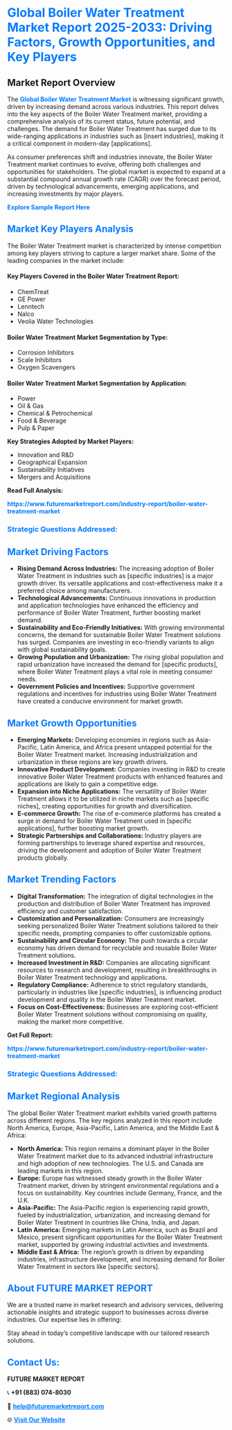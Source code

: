 <h1 style="color: #007BFF;">Global Boiler Water Treatment Market Report 2025-2033: Driving Factors, Growth Opportunities, and Key Players</h1>

<section id="overview">
<h2>Market Report Overview</h2>
<p>The <a href="https://www.futuremarketreport.com/industry-report/boiler-water-treatment-market" style="color: #007BFF; text-decoration: none;"><strong>Global Boiler Water Treatment Market</strong></a> is witnessing significant growth, driven by increasing demand across various industries. This report delves into the key aspects of the Boiler Water Treatment market, providing a comprehensive analysis of its current status, future potential, and challenges. The demand for Boiler Water Treatment has surged due to its wide-ranging applications in industries such as [insert industries], making it a critical component in modern-day [applications].</p>
<p>As consumer preferences shift and industries innovate, the Boiler Water Treatment market continues to evolve, offering both challenges and opportunities for stakeholders. The global market is expected to expand at a substantial compound annual growth rate (CAGR) over the forecast period, driven by technological advancements, emerging applications, and increasing investments by major players.</p>
</section>

<section id="overview">
<p><a href="https://www.futuremarketreport.com/request-sample/reportId=64043" style="color: #007BFF; text-decoration: none;"><strong>Explore Sample Report Here</strong></a></p>
</section>

<section id="key-players">
<h2 style="color: #007BFF;">Market Key Players Analysis</h2>
<p>The Boiler Water Treatment market is characterized by intense competition among key players striving to capture a larger market share. Some of the leading companies in the market include:</p>
<h4>Key Players Covered in the Boiler Water Treatment Report:</h4>
<ul><li>ChemTreat</li><li>GE Power</li><li>Lenntech</li><li>Nalco</li><li>Veolia Water Technologies</li></ul>
<h4>Boiler Water Treatment Market Segmentation by Type:</h4>
<ul><li>Corrosion Inhibitors</li><li>Scale Inhibitors</li><li>Oxygen Scavengers</li></ul>

<h4>Boiler Water Treatment Market Segmentation by Application:</h4>
<ul><li>Power</li><li>Oil &amp; Gas</li><li>Chemical &amp; Petrochemical</li><li>Food &amp; Beverage</li><li>Pulp &amp; Paper</li></ul>
<p><strong>Key Strategies Adopted by Market Players:</strong></p>
<ul>
<li>Innovation and R&D</li>
<li>Geographical Expansion</li>
<li>Sustainability Initiatives</li>
<li>Mergers and Acquisitions</li>
</ul>
</section>

<section>
<p><strong>Read Full Analysis: </strong></p><a href="https://www.futuremarketreport.com/industry-report/boiler-water-treatment-market" style="color: #007BFF; text-decoration: none;"><strong>https://www.futuremarketreport.com/industry-report/boiler-water-treatment-market</strong></a>
<h3 style="color: #007BFF;">Strategic Questions Addressed:</h3>
</section>

<section id="driving-factors">
<h2 style="color: #007BFF;">Market Driving Factors</h2>
<ul>
<li><strong>Rising Demand Across Industries:</strong> The increasing adoption of Boiler Water Treatment in industries such as [specific industries] is a major growth driver. Its versatile applications and cost-effectiveness make it a preferred choice among manufacturers.</li>
<li><strong>Technological Advancements:</strong> Continuous innovations in production and application technologies have enhanced the efficiency and performance of Boiler Water Treatment, further boosting market demand.</li>
<li><strong>Sustainability and Eco-Friendly Initiatives:</strong> With growing environmental concerns, the demand for sustainable Boiler Water Treatment solutions has surged. Companies are investing in eco-friendly variants to align with global sustainability goals.</li>
<li><strong>Growing Population and Urbanization:</strong> The rising global population and rapid urbanization have increased the demand for [specific products], where Boiler Water Treatment plays a vital role in meeting consumer needs.</li>
<li><strong>Government Policies and Incentives:</strong> Supportive government regulations and incentives for industries using Boiler Water Treatment have created a conducive environment for market growth.</li>
</ul>
</section>

<section id="growth-opportunities">
<h2 style="color: #007BFF;">Market Growth Opportunities</h2>
<ul>
<li><strong>Emerging Markets:</strong> Developing economies in regions such as Asia-Pacific, Latin America, and Africa present untapped potential for the Boiler Water Treatment market. Increasing industrialization and urbanization in these regions are key growth drivers.</li>
<li><strong>Innovative Product Development:</strong> Companies investing in R&D to create innovative Boiler Water Treatment products with enhanced features and applications are likely to gain a competitive edge.</li>
<li><strong>Expansion into Niche Applications:</strong> The versatility of Boiler Water Treatment allows it to be utilized in niche markets such as [specific niches], creating opportunities for growth and diversification.</li>
<li><strong>E-commerce Growth:</strong> The rise of e-commerce platforms has created a surge in demand for Boiler Water Treatment used in [specific applications], further boosting market growth.</li>
<li><strong>Strategic Partnerships and Collaborations:</strong> Industry players are forming partnerships to leverage shared expertise and resources, driving the development and adoption of Boiler Water Treatment products globally.</li>
</ul>
</section>

<section id="trending-factors">
<h2 style="color: #007BFF;">Market Trending Factors</h2>
<ul>
<li><strong>Digital Transformation:</strong> The integration of digital technologies in the production and distribution of Boiler Water Treatment has improved efficiency and customer satisfaction.</li>
<li><strong>Customization and Personalization:</strong> Consumers are increasingly seeking personalized Boiler Water Treatment solutions tailored to their specific needs, prompting companies to offer customizable options.</li>
<li><strong>Sustainability and Circular Economy:</strong> The push towards a circular economy has driven demand for recyclable and reusable Boiler Water Treatment solutions.</li>
<li><strong>Increased Investment in R&D:</strong> Companies are allocating significant resources to research and development, resulting in breakthroughs in Boiler Water Treatment technology and applications.</li>
<li><strong>Regulatory Compliance:</strong> Adherence to strict regulatory standards, particularly in industries like [specific industries], is influencing product development and quality in the Boiler Water Treatment market.</li>
<li><strong>Focus on Cost-Effectiveness:</strong> Businesses are exploring cost-efficient Boiler Water Treatment solutions without compromising on quality, making the market more competitive.</li>
</ul>
</section>

<section>
<p><strong>Get Full Report: </strong></p><a href="https://www.futuremarketreport.com/industry-report/boiler-water-treatment-market" style="color: #007BFF; text-decoration: none;"><strong>https://www.futuremarketreport.com/industry-report/boiler-water-treatment-market</strong></a>
<h3 style="color: #007BFF;">Strategic Questions Addressed:</h3>
</section>


<section id="regional-analysis">
<h2 style="color: #007BFF;">Market Regional Analysis</h2>
<p>The global Boiler Water Treatment market exhibits varied growth patterns across different regions. The key regions analyzed in this report include North America, Europe, Asia-Pacific, Latin America, and the Middle East & Africa:</p>
<ul>
<li><strong>North America:</strong> This region remains a dominant player in the Boiler Water Treatment market due to its advanced industrial infrastructure and high adoption of new technologies. The U.S. and Canada are leading markets in this region.</li>
<li><strong>Europe:</strong> Europe has witnessed steady growth in the Boiler Water Treatment market, driven by stringent environmental regulations and a focus on sustainability. Key countries include Germany, France, and the U.K.</li>
<li><strong>Asia-Pacific:</strong> The Asia-Pacific region is experiencing rapid growth, fueled by industrialization, urbanization, and increasing demand for Boiler Water Treatment in countries like China, India, and Japan.</li>
<li><strong>Latin America:</strong> Emerging markets in Latin America, such as Brazil and Mexico, present significant opportunities for the Boiler Water Treatment market, supported by growing industrial activities and investments.</li>
<li><strong>Middle East & Africa:</strong> The region’s growth is driven by expanding industries, infrastructure development, and increasing demand for Boiler Water Treatment in sectors like [specific sectors].</li>
</ul>
</section>

<footer>
<h2 style="color: #007BFF;">About FUTURE MARKET REPORT</h2>
<p>We are a trusted name in market research and advisory services, delivering actionable insights and strategic support to businesses across diverse industries. Our expertise lies in offering:</p>

<p>Stay ahead in today’s competitive landscape with our tailored research solutions.</p>

<h2 style="color: #007BFF;">Contact Us:</h2>
<p><strong>FUTURE MARKET REPORT</strong></p>
<p>📞 <strong>+91 (883) 074-8030</strong></p>
<p>📧 <strong><a href="mailto:help@futuremarketreport.com" style="color: #007BFF;">help@futuremarketreport.com</a></strong></p>
<p>🌐 <strong><a href="https://www.futuremarketreport.com/" style="color: #007BFF;">Visit Our Website</a></strong></p>
</footer>